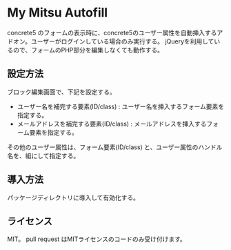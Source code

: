 # My Mitsu Autofill

concrete5 のフォームの表示時に、concrete5のユーザー属性を自動挿入するアドオン。ユーザーがログインしている場合のみ実行する。
jQueryを利用しているので、フォームのPHP部分を編集しなくても動作する。

## 設定方法
ブロック編集画面で、下記を設定する。

+ ユーザー名を補完する要素(ID/class) : ユーザー名を挿入するフォーム要素を指定する。
+ メールアドレスを補完する要素(ID/class) : メールアドレスを挿入するフォーム要素を指定する。

その他のユーザー属性は、フォーム要素(ID/class) と、ユーザー属性のハンドル名を、組にして指定する。


## 導入方法

パッケージディレクトリに導入して有効化する。

## ライセンス
MIT。
pull request はMITライセンスのコードのみ受け付けます。